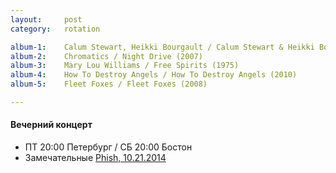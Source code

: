 ```yaml
---
layout:     post
category:   rotation

album-1:    Calum Stewart, Heikki Bourgault / Calum Stewart & Heikki Bourgault (2011)
album-2:    Chromatics / Night Drive (2007)
album-3:    Mary Lou Williams / Free Spirits (1975)
album-4:    How To Destroy Angels / How To Destroy Angels (2010)
album-5:    Fleet Foxes / Fleet Foxes (2008)

---
```


#### Вечерний концерт
- ПТ 20:00 Петербург / СБ 20:00 Бостон
- Замечательные [Phish, 10.21.2014](https://www.youtube.com/watch?v=jZgdal2sPjE)
